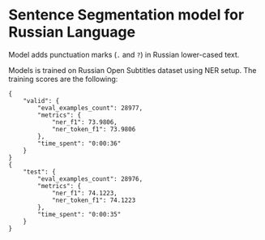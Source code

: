 # Sentence Segmentation model for Russian Language

Model adds punctuation marks (`.` and `?`) in Russian lower-cased text.

Models is trained on Russian Open Subtitles dataset using NER setup. The training scores are the following:
```
{
    "valid": {
        "eval_examples_count": 28977, 
        "metrics": {
            "ner_f1": 73.9806, 
            "ner_token_f1": 73.9806
        }, 
        "time_spent": "0:00:36"
    }
}
{
    "test": {
        "eval_examples_count": 28976, 
        "metrics": {
            "ner_f1": 74.1223, 
            "ner_token_f1": 74.1223
        }, 
        "time_spent": "0:00:35"
    }
}
```
